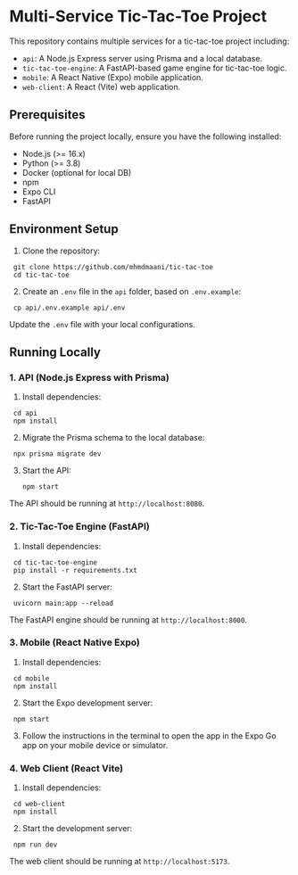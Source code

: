 # Multi-Service Tic-Tac-Toe Project

This repository contains multiple services for a tic-tac-toe project including:

- `api`: A Node.js Express server using Prisma and a local database.
- `tic-tac-toe-engine`: A FastAPI-based game engine for tic-tac-toe logic.
- `mobile`: A React Native (Expo) mobile application.
- `web-client`: A React (Vite) web application.

## Prerequisites

Before running the project locally, ensure you have the following installed:

- Node.js (>= 16.x)
- Python (>= 3.8)
- Docker (optional for local DB)
- npm
- Expo CLI
- FastAPI

## Environment Setup

1. Clone the repository:

```
 git clone https://github.com/mhmdmaani/tic-tac-toe
 cd tic-tac-toe
```

2. Create an `.env` file in the `api` folder, based on `.env.example`:

```
 cp api/.env.example api/.env
```

Update the `.env` file with your local configurations.

## Running Locally

### 1. API (Node.js Express with Prisma)

1. Install dependencies:

```
 cd api
 npm install
```

2. Migrate the Prisma schema to the local database:

```
 npx prisma migrate dev
```

3. Start the API:
   ```
   npm start
   ```

The API should be running at `http://localhost:8080`.

### 2. Tic-Tac-Toe Engine (FastAPI)

1. Install dependencies:

```
 cd tic-tac-toe-engine
 pip install -r requirements.txt
```

2. Start the FastAPI server:

```
 uvicorn main:app --reload
```

The FastAPI engine should be running at `http://localhost:8000`.

### 3. Mobile (React Native Expo)

1. Install dependencies:

```
 cd mobile
 npm install
```

2. Start the Expo development server:

```
 npm start
```

3. Follow the instructions in the terminal to open the app in the Expo Go app on your mobile device or simulator.

### 4. Web Client (React Vite)

1. Install dependencies:

```
 cd web-client
 npm install
```

2. Start the development server:

```
 npm run dev
```

The web client should be running at `http://localhost:5173`.
